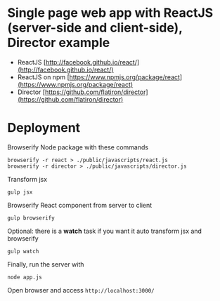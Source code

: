 # Single page web app with ReactJS (server-side and client-side), Director example 

- ReactJS [http://facebook.github.io/react/](http://facebook.github.io/react/)
- ReactJS on npm [https://www.npmjs.org/package/react](https://www.npmjs.org/package/react)
- Director [https://github.com/flatiron/director](https://github.com/flatiron/director)

# Deployment

Browserify Node package with these commands

````
browserify -r react > ./public/javascripts/react.js
browserify -r director > ./public/javascripts/director.js
````

Transform jsx

````
gulp jsx
````

Browserify React component from server to client

````
gulp browserify
````

Optional: there is a **watch** task if you want it auto transform jsx and
browserify

````
gulp watch
````

Finally, run the server with

````
node app.js
````

Open browser and access `http://localhost:3000/`
